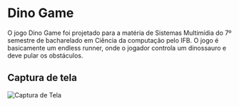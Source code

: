 # Dino Game

O jogo Dino Game foi projetado para a matéria de Sistemas Multimídia do 7º semestre de bacharelado em Ciência da computação pelo IFB. O jogo é basicamente um endless runner, onde o jogador controla um dinossauro e deve pular os obstáculos.

## Captura de tela

![Captura de Tela](http://g.recordit.co/revG2ui5fI.gif)